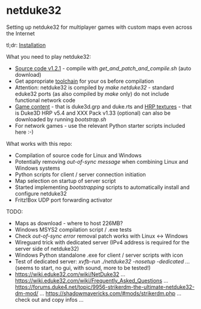 # netduke32
Setting up netduke32 for multiplayer games with custom maps even across the Internet

tl;dr: [Installation](INSTALLATION.md)

What you need to play netduke32:

* [Source code v1.2.1](https://voidpoint.io/StrikerTheHedgefox/eduke32-csrefactor/-/releases) - compile with *get_and_patch_and_compile.sh* (auto download)
* Get appropriate [toolchain](https://wiki.eduke32.com/wiki/Main_Page) for your os before compilation
* Attention: netduke32 is compiled by *make netduke32* - standard eduke32 ports (as also compiled by *make* only) do not include functional network code
* [Game content](https://archive.org/details/Duke3dAtomicEdition) - that is duke3d.grp and duke.rts and [HRP textures](https://hrp.duke4.net/download.php) - that is Duke3D HRP v5.4 and XXX Pack v1.33 (optional) can also be downloaded by running *bootstrap.sh*
* For network games - use the relevant Python starter scripts included here :-)

What works with this repo: 

* Compilation of source code for Linux and Windows
* Potentially removing *out-of-sync message* when combining Linux and Windows systems
* Python scripts for client / server connection initiation
* Map selection on startup of server script
* Started implementing *bootstrapping* scripts to automatically install and configure netduke32
* Fritz!Box UDP port forwarding activator
  
TODO: 

* Maps as download - where to host 226MB?
* Windows MSYS2 compilation script / .exe tests
* Check *out-of-sync error* removal patch works with Linux <-> Windows
* Wireguard trick with dedicated server (IPv4 address is required for the server side of netduke32)
* Windows Python standalone .exe for client / server scripts with icon
* Test of dedicated server: *xvfb-run ./netduke32 -nosetup -dedicated ...* (seems to start, no gui, with sound, more to be tested!)
* https://wiki.eduke32.com/wiki/NetDuke32 ... https://wiki.eduke32.com/wiki/Frequently_Asked_Questions ... https://forums.duke4.net/topic/9956-strikerdm-the-ultimate-netduke32-dm-mod/ ... https://shadowmavericks.com/#mods/strikerdm.php ... check out and copy infos ...
